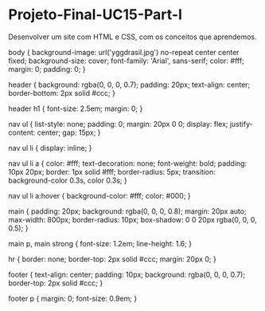 # Projeto-Final-UC15-Part-I
Desenvolver um site com HTML e CSS, com os conceitos que aprendemos.

body {
    background-image: url('yggdrasil.jpg') no-repeat center center fixed;
    background-size: cover;
    font-family: 'Arial', sans-serif;
    color: #fff;
    margin: 0;
    padding: 0;
}

header {
    background: rgba(0, 0, 0, 0.7);
    padding: 20px;
    text-align: center;
    border-bottom: 2px solid #ccc;
}

header h1 {
    font-size: 2.5em;
    margin: 0;
}

nav ul {
    list-style: none;
    padding: 0;
    margin: 20px 0 0;
    display: flex;
    justify-content: center;
    gap: 15px;
}

nav ul li {
    display: inline;
}

nav ul li a {
    color: #fff;
    text-decoration: none;
    font-weight: bold;
    padding: 10px 20px;
    border: 1px solid #fff;
    border-radius: 5px;
    transition: background-color 0.3s, color 0.3s;
}

nav ul li a:hover {
    background-color: #fff;
    color: #000;
}

main {
    padding: 20px;
    background: rgba(0, 0, 0, 0.8);
    margin: 20px auto;
    max-width: 800px;
    border-radius: 10px;
    box-shadow: 0 0 20px rgba(0, 0, 0, 0.5);
}

main p, main strong {
    font-size: 1.2em;
    line-height: 1.6;
}

hr {
    border: none;
    border-top: 2px solid #ccc;
    margin: 20px 0;
}

footer {
    text-align: center;
    padding: 10px;
    background: rgba(0, 0, 0, 0.7);
    border-top: 2px solid #ccc;
}

footer p {
    margin: 0;
    font-size: 0.9em;
}
